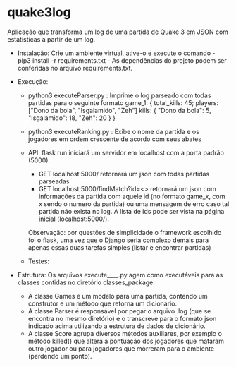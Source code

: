 # quake3log
Aplicação que transforma um log de uma partida de Quake 3 em JSON com estatísticas a partir de um log.

 - Instalação: Crie um ambiente virtual, ative-o e execute o comando - pip3 install -r requirements.txt -
    As dependências do projeto podem ser conferidas no arquivo requirements.txt.

 - Execução:
    - python3 executeParser.py : Imprime o log parseado com todas partidas para o seguinte formato
      game_1: {
        total_kills: 45;
        players: ["Dono da bola", "Isgalamido", "Zeh"]
        kills: {
          "Dono da bola": 5,
          "Isgalamido": 18,
          "Zeh": 20
        }
      }

    - python3 executeRanking.py : Exibe o nome da partida e os jogadores em ordem crescente de acordo com seus abates

    - API: flask run iniciará um servidor em localhost com a porta padrão (5000).
       - GET localhost:5000/ retornará um json com todas partidas parseadas
       - GET localhost:5000/findMatch?id=<>  retornará um json com informações da partida com aquele id (no formato game_x, com x sendo o numero da partida) ou uma mensagem de erro caso tal partida não exista no log. A lista de ids pode ser vista na página inicial (localhost:5000/).


       Observação: por questões de simplicidade o framework escolhido foi o flask, uma vez que o Django seria complexo demais para apenas essas duas tarefas simples (listar e encontrar partidas)

    - Testes:

  - Estrutura:
     Os arquivos execute____.py agem como executáveis para as classes contidas no diretório classes_package.
      - A classe Games é um modelo para uma partida, contendo um construtor e um método que retorna um dicionário.
      - A classe Parser é responsável por pegar o arquivo .log (que se encontra no mesmo diretório) e o transcreve para o formato json indicado acima utilizando a estrutura de dados de dicionário.
      - A classe Score agrupa diversos métodos auxiliares, por exemplo o método killed() que altera a pontuação dos jogadores que mataram outro jogador ou para jogadores que morreram para o ambiente (perdendo um ponto).

